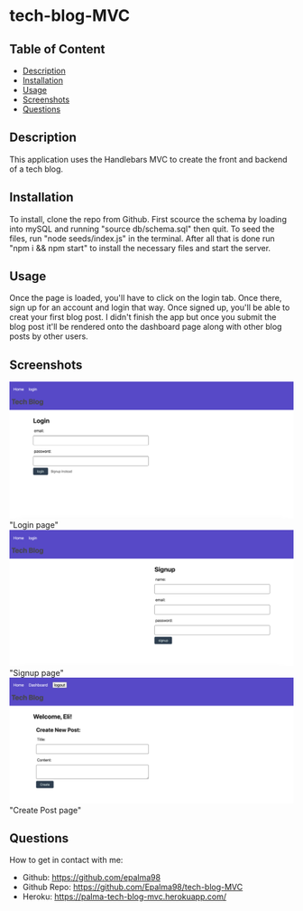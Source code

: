 # tech-blog-MVC
## Table of Content
- [Description](#description)
- [Installation](#installation)
- [Usage](#usage)
- [Screenshots](#screenshots)
- [Questions](#questions)

## Description
This application uses the Handlebars MVC to create the front and backend of a tech blog.

## Installation
To install, clone the repo from Github. First scource the schema by loading into mySQL and running "source db/schema.sql" then quit. To seed the files, run "node seeds/index.js" in the terminal.
After all that is done run "npm i && npm start" to install the necessary files and start the server.

## Usage
Once the page is loaded, you'll have to click on the login tab. Once there, sign up for an account and login that way. Once signed up, you'll be able to creat your first blog post. I didn't finish the app but once you submit the blog post it'll be rendered onto the dashboard page along with other blog posts by other users.


## Screenshots

![Screenshot](/images/login.png) "Login page"
![Screenshot](/images/signup.png) "Signup page"
![Screenshot](/images/createPost.png) "Create Post page"

## Questions
How to get in contact with me:
* Github: https://github.com/epalma98
* Github Repo: https://github.com/Epalma98/tech-blog-MVC
* Heroku: https://palma-tech-blog-mvc.herokuapp.com/ 
